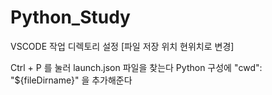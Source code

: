 # Python_Study

VSCODE 작업 디렉토리 설정 [파일 저장 위치 현위치로 변경]

Ctrl + P 를 눌러  launch.json  파일을 찾는다
Python 구성에  "cwd": "${fileDirname}"  을 추가해준다 
